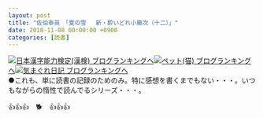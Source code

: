```yaml
---
layout: post
title: "佐伯泰英　「夏の雪 　新・酔いどれ小籘次（十二）」"
date: 2018-11-08 00:00:00 +0900
categories: [読書]
---
```


[![](/syuusyuu9701/assets/images/佐伯泰英-「夏の雪-新・酔いどれ小籘次（十二）」-br_c_3028_1.gif)](http://blog.with2.net/link.php?1659096:3028 "日本漢字能力検定(漢検) ブログランキングへ")[日本漢字能力検定(漢検) ブログランキングへ](http://blog.with2.net/link.php?1659096:3028)[![](/syuusyuu9701/assets/images/佐伯泰英-「夏の雪-新・酔いどれ小籘次（十二）」-br_c_1348_1.gif)](http://blog.with2.net/link.php?1659096:1348 "ペット(猫) ブログランキングへ")[ペット(猫) ブログランキングへ](http://blog.with2.net/link.php?1659096:1348)[![](/syuusyuu9701/assets/images/佐伯泰英-「夏の雪-新・酔いどれ小籘次（十二）」-br_c_9257_1.gif)](http://blog.with2.net/link.php?1659096:9257 "気まぐれ日記 ブログランキングへ")[気まぐれ日記 ブログランキングへ](http://blog.with2.net/link.php?1659096:9257)  
●これも、単に読書の記録のためのみ。特に感想を書くまでもない・・・。いつもながらの惰性で読んでるシリーズ・・・。  
  
👍👍👍　🐕　👍👍👍
